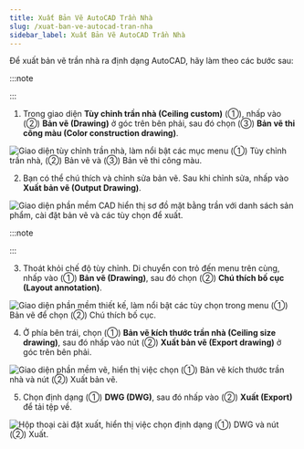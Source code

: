 ```yaml
---
title: Xuất Bản Vẽ AutoCAD Trần Nhà
slug: /xuat-ban-ve-autocad-tran-nha
sidebar_label: Xuất Bản Vẽ AutoCAD Trần Nhà
---
```


Để xuất bản vẽ trần nhà ra định dạng AutoCAD, hãy làm theo các bước sau:

:::note

:::

1. Trong giao diện **Tùy chỉnh trần nhà (Ceiling custom)** (①), nhấp vào (②) **Bản vẽ (Drawing)** ở góc trên bên phải, sau đó chọn (③) **Bản vẽ thi công màu (Color construction drawing)**.

![Giao diện tùy chỉnh trần nhà, làm nổi bật các mục menu (①) Tùy chỉnh trần nhà, (②) Bản vẽ và (③) Bản vẽ thi công màu.](https://storage.googleapis.com/jegavn_kb/image_jegavn/721.1.jpg)

2. Bạn có thể chú thích và chỉnh sửa bản vẽ. Sau khi chỉnh sửa, nhấp vào **Xuất bản vẽ (Output Drawing)**.

![Giao diện phần mềm CAD hiển thị sơ đồ mặt bằng trần với danh sách sản phẩm, cài đặt bản vẽ và các tùy chọn để xuất.](https://storage.googleapis.com/jegavn_kb/image_jegavn/721.2.jpg)

:::note

:::

3. Thoát khỏi chế độ tùy chỉnh. Di chuyển con trỏ đến menu trên cùng, nhấp vào (①) **Bản vẽ (Drawing)**, sau đó chọn (②) **Chú thích bố cục (Layout annotation)**.

![Giao diện phần mềm thiết kế, làm nổi bật các tùy chọn trong menu (①) Bản vẽ để chọn (②) Chú thích bố cục.](https://storage.googleapis.com/jegavn_kb/image_jegavn/721.3.jpg)

4. Ở phía bên trái, chọn (①) **Bản vẽ kích thước trần nhà (Ceiling size drawing)**, sau đó nhấp vào nút (②) **Xuất bản vẽ (Export drawing)** ở góc trên bên phải.

![Giao diện phần mềm vẽ, hiển thị việc chọn (①) Bản vẽ kích thước trần nhà và nút (②) Xuất bản vẽ.](https://storage.googleapis.com/jegavn_kb/image_jegavn/721.4.jpg)

5. Chọn định dạng (①) **DWG (DWG)**, sau đó nhấp vào (②) **Xuất (Export)** để tải tệp về.

![Hộp thoại cài đặt xuất, hiển thị việc chọn định dạng (①) DWG và nút (②) Xuất.](https://storage.googleapis.com/jegavn_kb/image_jegavn/721.5.jpg)